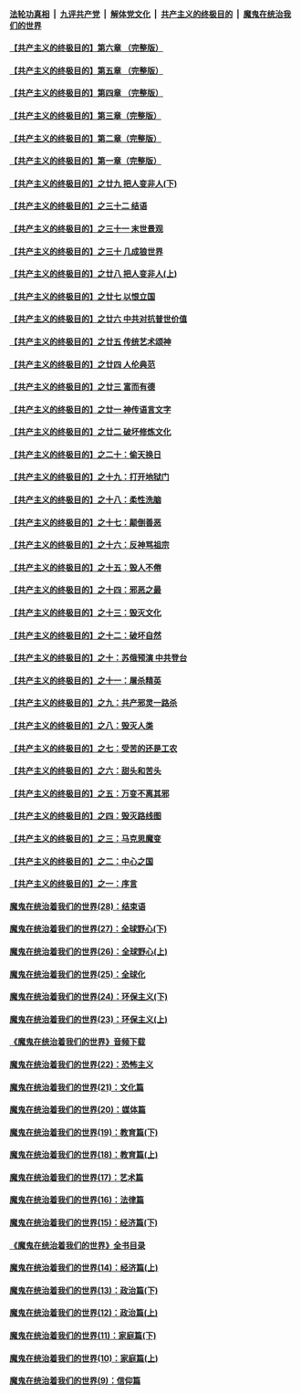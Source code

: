 

####  [法轮功真相](../../../../basic/blob/master/README.md?t=05091302) &nbsp;|&nbsp; [九评共产党](../../../../9ping.md/blob/master/README.md?t=05091302) &nbsp;|&nbsp; [解体党文化](../../../../jtdwh.md/blob/master/README.md?t=05091302)  &nbsp;|&nbsp; [共产主义的终极目的](../../../../gczydzjmd.md/blob/master/README.md?t=05091302) &nbsp;|&nbsp; [魔鬼在统治我们的世界](../../../../mgztzwmdsj.md/blob/master/README.md?t=05091302) 

#### [【共产主义的终极目的】第六章 （完整版）](../pages/nsc422/n11428913.md?t=05091302) 

#### [【共产主义的终极目的】第五章 （完整版）](../pages/nsc422/n11428912.md?t=05091302) 

#### [【共产主义的终极目的】第四章 （完整版）](../pages/nsc422/n11428907.md?t=05091302) 

#### [【共产主义的终极目的】第三章（完整版）](../pages/nsc422/n11428848.md?t=05091302) 

#### [【共产主义的终极目的】第二章（完整版）](../pages/nsc422/n11428831.md?t=05091302) 

#### [【共产主义的终极目的】第一章（完整版）](../pages/nsc422/n11417651.md?t=05091302) 

#### [【共产主义的终极目的】之廿九 把人变非人(下)](../pages/nsc422/n11344140.md?t=05091302) 

#### [【共产主义的终极目的】之三十二 结语](../pages/nsc422/n11360535.md?t=05091302) 

#### [【共产主义的终极目的】之三十一 末世景观](../pages/nsc422/n11351129.md?t=05091302) 

#### [【共产主义的终极目的】之三十 几成狼世界](../pages/nsc422/n11348280.md?t=05091302) 

#### [【共产主义的终极目的】之廿八 把人变非人(上)](../pages/nsc422/n11340492.md?t=05091302) 

#### [【共产主义的终极目的】之廿七 以恨立国](../pages/nsc422/n11336944.md?t=05091302) 

#### [【共产主义的终极目的】之廿六 中共对抗普世价值](../pages/nsc422/n11324785.md?t=05091302) 

#### [【共产主义的终极目的】之廿五 传统艺术颂神](../pages/nsc422/n11296396.md?t=05091302) 

#### [【共产主义的终极目的】之廿四 人伦典范](../pages/nsc422/n11296397.md?t=05091302) 

#### [【共产主义的终极目的】之廿三 富而有德](../pages/nsc422/n11283598.md?t=05091302) 

#### [【共产主义的终极目的】之廿一 神传语言文字](../pages/nsc422/n11263265.md?t=05091302) 

#### [【共产主义的终极目的】之廿二 破坏修炼文化](../pages/nsc422/n11245728.md?t=05091302) 

#### [【共产主义的终极目的】之二十：偷天换日](../pages/nsc422/n11238846.md?t=05091302) 

#### [【共产主义的终极目的】之十九：打开地狱门](../pages/nsc422/n11206376.md?t=05091302) 

#### [【共产主义的终极目的】之十八：柔性洗脑](../pages/nsc422/n11199994.md?t=05091302) 

#### [【共产主义的终极目的】之十七：颠倒善恶](../pages/nsc422/n11179782.md?t=05091302) 

#### [【共产主义的终极目的】之十六：反神骂祖宗](../pages/nsc422/n11166798.md?t=05091302) 

#### [【共产主义的终极目的】之十五：毁人不倦](../pages/nsc422/n11166792.md?t=05091302) 

#### [【共产主义的终极目的】之十四：邪恶之最](../pages/nsc422/n11150249.md?t=05091302) 

#### [【共产主义的终极目的】之十三：毁灭文化](../pages/nsc422/n11135227.md?t=05091302) 

#### [【共产主义的终极目的】之十二：破坏自然](../pages/nsc422/n11135214.md?t=05091302) 

#### [【共产主义的终极目的】之十：苏俄预演 中共登台](../pages/nsc422/n11118424.md?t=05091302) 

#### [【共产主义的终极目的】之十一：屠杀精英](../pages/nsc422/n11118442.md?t=05091302) 

#### [【共产主义的终极目的】之九：共产邪灵一路杀](../pages/nsc422/n11114139.md?t=05091302) 

#### [【共产主义的终极目的】之八：毁灭人类](../pages/nsc422/n11108503.md?t=05091302) 

#### [【共产主义的终极目的】之七：受苦的还是工农](../pages/nsc422/n11101809.md?t=05091302) 

#### [【共产主义的终极目的】之六：甜头和苦头](../pages/nsc422/n11096971.md?t=05091302) 

#### [【共产主义的终极目的】之五：万变不离其邪](../pages/nsc422/n11091285.md?t=05091302) 

#### [【共产主义的终极目的】之四：毁灭路线图](../pages/nsc422/n11086284.md?t=05091302) 

#### [【共产主义的终极目的】之三：马克思魔变](../pages/nsc422/n11061941.md?t=05091302) 

#### [【共产主义的终极目的】之二：中心之国](../pages/nsc422/n11047728.md?t=05091302) 

#### [【共产主义的终极目的】之一：序言](../pages/nsc422/n11086077.md?t=05091302) 

#### [魔鬼在统治着我们的世界(28)：结束语](../pages/nsc422/n10936246.md?t=05091302) 

#### [魔鬼在统治着我们的世界(27)：全球野心(下)](../pages/nsc422/n10928319.md?t=05091302) 

#### [魔鬼在统治着我们的世界(26)：全球野心(上)](../pages/nsc422/n10900318.md?t=05091302) 

#### [魔鬼在统治着我们的世界(25)：全球化](../pages/nsc422/n10788205.md?t=05091302) 

#### [魔鬼在统治着我们的世界(24)：环保主义(下)](../pages/nsc422/n10695307.md?t=05091302) 

#### [魔鬼在统治着我们的世界(23)：环保主义(上)](../pages/nsc422/n10688613.md?t=05091302) 

#### [《魔鬼在统治着我们的世界》音频下载](../pages/nsc422/n10635553.md?t=05091302) 

#### [魔鬼在统治着我们的世界(22)：恐怖主义](../pages/nsc422/n10614727.md?t=05091302) 

#### [魔鬼在统治着我们的世界(21)：文化篇](../pages/nsc422/n10597706.md?t=05091302) 

#### [魔鬼在统治着我们的世界(20)：媒体篇](../pages/nsc422/n10586579.md?t=05091302) 

#### [魔鬼在统治着我们的世界(19)：教育篇(下)](../pages/nsc422/n10564808.md?t=05091302) 

#### [魔鬼在统治着我们的世界(18)：教育篇(上)](../pages/nsc422/n10526970.md?t=05091302) 

#### [魔鬼在统治着我们的世界(17)：艺术篇](../pages/nsc422/n10499093.md?t=05091302) 

#### [魔鬼在统治着我们的世界(16)：法律篇](../pages/nsc422/n10485969.md?t=05091302) 

#### [魔鬼在统治着我们的世界(15)：经济篇(下)](../pages/nsc422/n10469975.md?t=05091302) 

#### [《魔鬼在统治着我们的世界》全书目录](../pages/nsc422/n10464261.md?t=05091302) 

#### [魔鬼在统治着我们的世界(14)：经济篇(上)](../pages/nsc422/n10457370.md?t=05091302) 

#### [魔鬼在统治着我们的世界(13)：政治篇(下)](../pages/nsc422/n10448270.md?t=05091302) 

#### [魔鬼在统治着我们的世界(12)：政治篇(上)](../pages/nsc422/n10444576.md?t=05091302) 

#### [魔鬼在统治着我们的世界(11)：家庭篇(下)](../pages/nsc422/n10440961.md?t=05091302) 

#### [魔鬼在统治着我们的世界(10)：家庭篇(上)](../pages/nsc422/n10435448.md?t=05091302) 

#### [魔鬼在统治着我们的世界(9)：信仰篇](../pages/nsc422/n10432159.md?t=05091302) 

